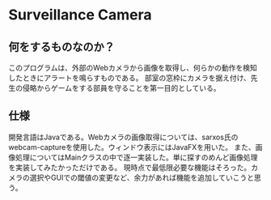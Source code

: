 # Surveillance Camera
## 何をするものなのか？

このプログラムは、外部のWebカメラから画像を取得し、何らかの動作を検知したときにアラートを鳴らすものである。
部室の窓枠にカメラを据え付け、先生の侵略からゲームをする部員を守ることを第一目的としている。
## 仕様

開発言語はJavaである。Webカメラの画像取得については、sarxos氏のwebcam-captureを使用した。ウィンドウ表示にはJavaFXを用いた。
また、画像処理についてはMainクラスの中で逐一実装した。単に探すのめんど画像処理を実装してみたかっただけである。
現時点で最低限必要な機能はそろった。カメラの選択やGUIでの閾値の変更など、余力があれば機能を追加していこうと思う。